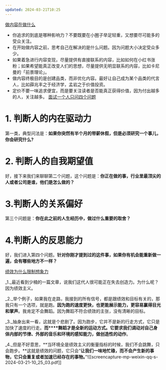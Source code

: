 ```yaml
---
updated: 2024-03-21T10:25
---
```

[做内容在做什么](https://www.notion.so/pmthinking/056d51cfebf84d2abc173b4e1d15fac3)
- 你追求的到底是哪种影响力？不要既要在小圈子举足轻重，又想要尽可能多的受众关注。
- 在开始做内容之前，思考自己在解决的是什么问题。因为问题大小决定受众多少。
- 如果着急进行内容变现，尽量提供有直接联系的内容，比如如何在小红书涨粉；如果希望能真正改变人们的思想，尽量提供无明显联系的内容，比如卡尼曼的「前景理论」。
- 做内容终极目的是创建品类，而非优化内容。最好让自己成为某个品类的代言人，比如薛兆丰之于经济学，孟岩之于价值投资。
- 定价不要一味追求便宜，而是要关注读者是否能真正获得价值，因为付出越多的人，关注越多。
[面试一个人只问四个问题](https://www.notion.so/pmthinking/18106f61b1f449d7871e592876215b3b)
# **1. 判断人的内在驱动力**

第一类，典型问法是：**如果你突然有半个月的带薪休假，但是必须研究一个事儿，你会研究什么?**

# **2. 判断人的自我期望值**

好，接下来我们来聊聊第二个问题，这个问题是：**你正在做的事，行业里最顶尖的人或者公司是谁，他们是怎么做的？**

# **3.判断人的关系偏好**

第三个问题是：**你在此之前的人生经历中，做过什么重要的取舍？**

# **4.判断人的反思能力**

好，我们进入第四个问题。**针对你刚才提到过的这件事，如果你有机会能重新做一遍，会有哪些地方不一样？**

[绩效为什么限制想象力](https://mp.weixin.qq.com/s/Nn1lOBRc-NpZEjrXonGncw)

_1._最近看到少楠的一篇文章，说我们这代人很可能正在失去创造力。为什么呢？因为绩效主义。

_2._举个例子，如果我在走路，我接到的所有信号，都是跟绩效和目标有关的，那我只有一个选项，就是跑。**因为跑的速度更快，也更能展示能力，更容易赢得目光和掌声**。我肯定不会舞蹈。因为舞蹈不符合绩效的主张，没有清晰的目标。

_3._抽身出来一看，这就是个悲剧了。因为跑步，它并不是新的行走方式，它只是加快了速度的行走。**而****舞蹈才是全新的运动方式。它要求我们调动对自己身体内部的节律、外部的音乐和环境的感知能力，做创造性的动作**。

_4._但是不好意思，**当环境全是绩效主义的衡量指标的时候，我们不会跳舞，只会跑步。**这就是绩效的问题，它只会“**让我们一味地忙碌，而不会产生新的事物，它只会重复或者加速已经存在的事物。**”![[screencapture-mp-weixin-qq-s-2024-03-21-10_25_03.pdf]]
